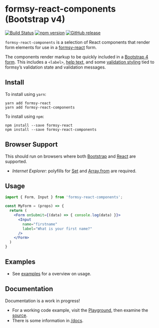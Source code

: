 # formsy-react-components (Bootstrap v4)

[![Build Status](https://travis-ci.org/twisty/formsy-react-components.svg?branch=bootstrap-4-dev)](https://travis-ci.org/twisty/formsy-react-components)
[![npm version](https://badge.fury.io/js/formsy-react-components.svg)](https://badge.fury.io/js/formsy-react-components)
[![GitHub release](https://img.shields.io/github/release/twisty/formsy-react-components.svg)](https://github.com/twisty/formsy-react-components/releases)

`formsy-react-components` is a selection of React components that render form elements for use in a [formsy-react](https://github.com/formsy/formsy-react) form.

The components render markup to be quickly included in a [Bootstrap 4 form](https://getbootstrap.com/docs/4.3/components/forms/). This includes a `<label>`, [help text](https://getbootstrap.com/docs/4.3/components/forms/#help-text), and some [validation styling](https://getbootstrap.com/docs/4.3/components/forms/#validation) tied to formsy’s validation state and validation messages.

## Install

To install using `yarn`:

```
yarn add formsy-react
yarn add formsy-react-components
```

To install using `npm`:

```
npm install --save formsy-react
npm install --save formsy-react-components
```

## Browser Support

This should run on browsers where both [Bootstrap](https://getbootstrap.com/docs/4.3/getting-started/browsers-devices/#supported-browsers) and [React](https://facebook.github.io/react/docs/react-dom.html#browser-support) are supported.

* *Internet Explorer:* polyfills for [Set](https://developer.mozilla.org/en-US/docs/Web/JavaScript/Reference/Global_Objects/Set) and [Array.from](https://developer.mozilla.org/en/docs/Web/JavaScript/Reference/Global_Objects/Array/from?v=example#Polyfill) are required.

## Usage

```jsx
import { Form, Input } from 'formsy-react-components';

const MyForm = (props) => {
  return (
    <Form onSubmit={(data) => { console.log(data) }}>
      <Input
        name="firstname"
        label="What is your first name?"
      />
    </Form>
  )
}
```

## Examples

* See [examples](./examples/) for a overview on usage.

## Documentation

Documentation is a work in progress!

* For a working code example, visit the [Playground](http://twisty.github.io/formsy-react-components/playground/), then examine the [source](https://github.com/twisty/formsy-react-components/tree/master/examples/playground).
* There is some information in [/docs](https://github.com/twisty/formsy-react-components/tree/master/docs).
